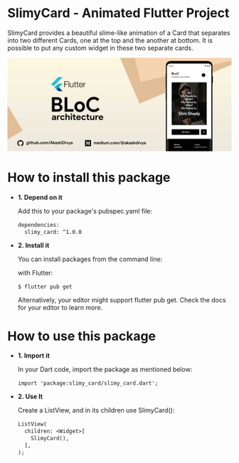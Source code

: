 # SlimyCard - Animated Flutter Project

SlimyCard provides a beautiful slime-like animation of a Card that separates into two different Cards, one at the top and the another at bottom. It is possible to put any custom widget in these two separate cards.

![Banner Image](https://raw.githubusercontent.com/AkashDivya/Flutter-Bloc-Example/master/images/Flutter-Bloc-Pattern-Architecture-Badass-Developers-Club.jpg)

# How to install this package

  - **1. Depend on it**

    Add this to your package's pubspec.yaml file:
    
    ```
    dependencies:
      slimy_card: ^1.0.0
    ```
    
  - **2. Install it**
    
    You can install packages from the command line:

    with Flutter:
    
    ```
    $ flutter pub get
    ```
    
    Alternatively, your editor might support flutter pub get. Check the docs for your editor to learn more.
    
# How to use this package

  - **1. Import it**
  
    In your Dart code, import the package as mentioned below:
    
    ```
    import 'package:slimy_card/slimy_card.dart';
    ```
    
  - **2. Use It**
  
    Create a ListView, and in its children use SlimyCard():
    
    ```
    ListView(
      children: <Widget>[
        SlimyCard(),
      ],
    );
    ```
